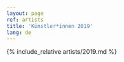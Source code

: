 ```yaml
---
layout: page
ref: artists
title: 'Künstler*innen 2019'
lang: de
---
```


{% include_relative artists/2019.md %}
